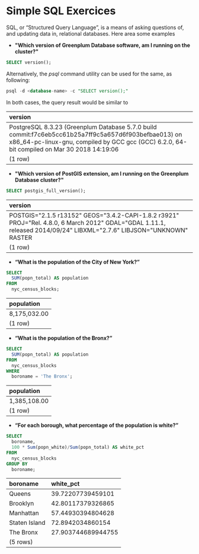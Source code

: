 # Simple SQL Exercices
SQL, or “Structured Query Language”, is a means of asking questions of, and updating data in, relational databases. Here area some examples
- **"Which version of Greenplum Database software, am I running on the cluster?"**
```sql
SELECT version();
```
Alternatively, the *psql* command utility can be used for the same, as following:
```sql
psql -d <database-name> -c "SELECT version();"
```

In both cases, the query result would be similar to

| version |
| :---    |
| PostgreSQL 8.3.23 (Greenplum Database 5.7.0 build commit:f7c6eb5cc61b25a7ff9c5a657d6f903befbae013) on x86_64-pc-linux-gnu, compiled by GCC gcc (GCC) 6.2.0, 64-bit compiled on Mar 30 2018 14:19:06 |
| (1 row) |

- **"Which version of PostGIS extension, am I running on the Greenplum Database cluster?"**
```sql
SELECT postgis_full_version();
```

| version |
| :---    |
| POSTGIS="2.1.5 r13152" GEOS="3.4.2-CAPI-1.8.2 r3921" PROJ="Rel. 4.8.0, 6 March 2012" GDAL="GDAL 1.11.1, released 2014/09/24" LIBXML="2.7.6" LIBJSON="UNKNOWN" RASTER |
| (1 row) |

- **“What is the population of the City of New York?”**
```sql
SELECT
  SUM(popn_total) AS population 
FROM
  nyc_census_blocks;
```

| population |
| :---    |
| 8,175,032.00 |
| (1 row) |

- **“What is the population of the Bronx?”**
```sql
SELECT
  SUM(popn_total) AS population
FROM
  nyc_census_blocks
WHERE
  boroname = 'The Bronx';
```

| population |
| :---    |
| 1,385,108.00 |
| (1 row) |

- **“For each borough, what percentage of the population is white?”**
```sql
SELECT
  boroname,
  100 * Sum(popn_white)/Sum(popn_total) AS white_pct
FROM
  nyc_census_blocks
GROUP BY 
  boroname;
```

| boroname | white_pct |
| :---    | :--- |
| Queens | 39.72207739459101 |
| Brooklyn | 42.80117379326865 |
| Manhattan	| 57.44930394804628 |
| Staten Island	| 72.8942034860154 |
| The Bronx	| 27.903744689944755 |
| (5 rows) |
